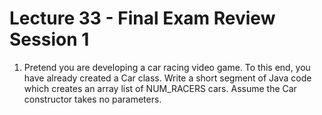 # Lecture 33 - Final Exam Review Session 1

1. Pretend you are developing a car racing video game. To this end, you have already created a Car class. Write a short segment of Java code which creates an array list of NUM_RACERS cars. Assume the Car constructor takes no parameters.